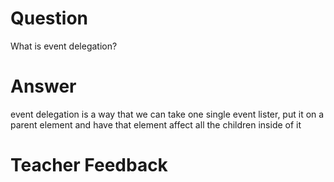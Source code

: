 # Question
What is event delegation?

# Answer
event delegation is a way that we can take one single event lister, put it on a parent element and have that element affect all the children inside of it 

# Teacher Feedback